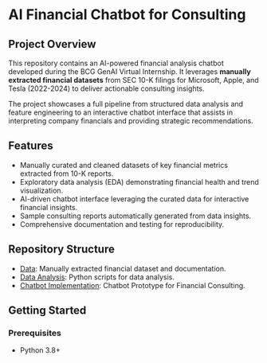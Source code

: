 # AI Financial Chatbot for Consulting

## Project Overview

This repository contains an AI-powered financial analysis chatbot developed during the BCG GenAI Virtual Internship. It leverages **manually extracted financial datasets** from SEC 10-K filings for Microsoft, Apple, and Tesla (2022-2024) to deliver actionable consulting insights.

The project showcases a full pipeline from structured data analysis and feature engineering to an interactive chatbot interface that assists in interpreting company financials and providing strategic recommendations.

## Features

- Manually curated and cleaned datasets of key financial metrics extracted from 10-K reports.
- Exploratory data analysis (EDA) demonstrating financial health and trend visualization.
- AI-driven chatbot interface leveraging the curated data for interactive financial insights.
- Sample consulting reports automatically generated from data insights.
- Comprehensive documentation and testing for reproducibility.

## Repository Structure

- [Data](Data): Manually extracted financial dataset and documentation.
- [Data Analysis](Data%20Analysis): Python scripts for data analysis.
- [Chatbot Implementation](Chatbot): Chatbot Prototype for Financial Consulting.

## Getting Started

### Prerequisites

- Python 3.8+
